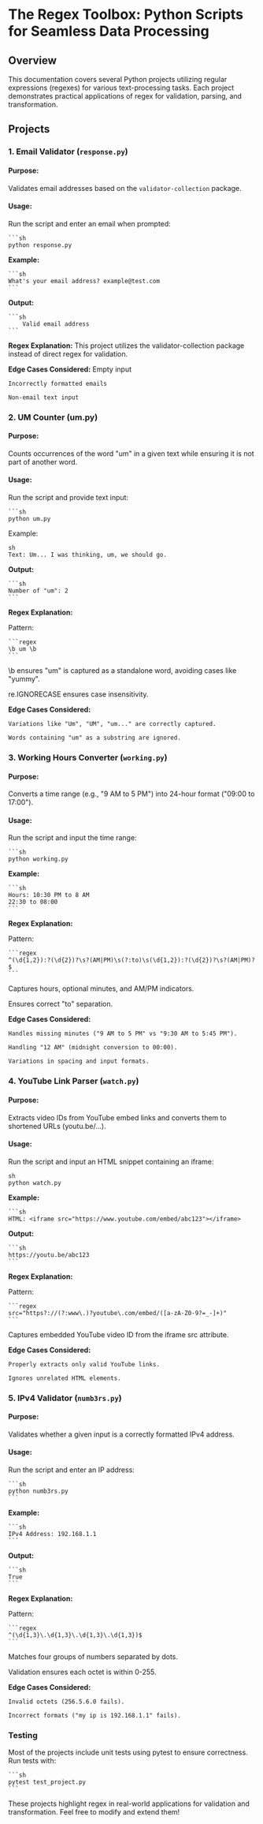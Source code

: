# The Regex Toolbox: Python Scripts for Seamless Data Processing

## Overview
This documentation covers several Python projects utilizing regular expressions (regexes) for various text-processing tasks. Each project demonstrates practical applications of regex for validation, parsing, and transformation.

## Projects

### 1. **Email Validator (`response.py`)**
#### **Purpose:**
Validates email addresses based on the `validator-collection` package.

#### **Usage:**
Run the script and enter an email when prompted:

    ```sh
    python response.py

**Example:**

    ```sh
    What's your email address? example@test.com
    ```

**Output:**

    ```sh
        Valid email address
    ```

**Regex Explanation:**
This project utilizes the validator-collection package instead of direct regex for validation.

**Edge Cases Considered:**
    Empty input

    Incorrectly formatted emails

    Non-email text input

### 2. **UM Counter (um.py)**
#### **Purpose:**
Counts occurrences of the word "um" in a given text while ensuring it is not part of another word.

#### **Usage:**
Run the script and provide text input:

    ```sh
    python um.py

Example:

    sh
    Text: Um... I was thinking, um, we should go.


**Output:**

    ```sh
    Number of "um": 2
    ```


**Regex Explanation:**

Pattern:

    ```regex
    \b um \b
    ```

\b ensures "um" is captured as a standalone word, avoiding cases like "yummy".

re.IGNORECASE ensures case insensitivity.

**Edge Cases Considered:**

    Variations like "Um", "UM", "um..." are correctly captured.

    Words containing "um" as a substring are ignored.

### 3. **Working Hours Converter (`working.py`)**
#### **Purpose:**
Converts a time range (e.g., "9 AM to 5 PM") into 24-hour format ("09:00 to 17:00").

#### **Usage:**
Run the script and input the time range:

    ```sh
    python working.py

**Example:**

    ```sh
    Hours: 10:30 PM to 8 AM
    22:30 to 08:00
    ```

**Regex Explanation:**

Pattern:

    ```regex
    ^(\d{1,2}):?(\d{2})?\s?(AM|PM)\s(?:to)\s(\d{1,2}):?(\d{2})?\s?(AM|PM)?$
    ```

Captures hours, optional minutes, and AM/PM indicators.

Ensures correct "to" separation.

**Edge Cases Considered:**

    Handles missing minutes ("9 AM to 5 PM" vs "9:30 AM to 5:45 PM").

    Handling "12 AM" (midnight conversion to 00:00).

    Variations in spacing and input formats.

### 4. **YouTube Link Parser (`watch.py`)**
#### **Purpose:**
Extracts video IDs from YouTube embed links and converts them to shortened URLs (youtu.be/...).

#### **Usage:**
Run the script and input an HTML snippet containing an iframe:

    sh
    python watch.py

**Example:**

    ```sh
    HTML: <iframe src="https://www.youtube.com/embed/abc123"></iframe>

**Output:**

    ```sh
    https://youtu.be/abc123
    ```

**Regex Explanation:**

Pattern:

    ```regex
    src="https?://(?:www\.)?youtube\.com/embed/([a-zA-Z0-9?=_-]+)"
    ```

Captures embedded YouTube video ID from the iframe src attribute.

**Edge Cases Considered:**

    Properly extracts only valid YouTube links.

    Ignores unrelated HTML elements.

### 5. **IPv4 Validator (`numb3rs.py`)**
#### **Purpose:**
Validates whether a given input is a correctly formatted IPv4 address.

#### **Usage:**
Run the script and enter an IP address:

    ```sh
    python numb3rs.py
    ```

**Example:**

    ```sh
    IPv4 Address: 192.168.1.1
    ```

**Output:**

    ```sh
    True
    ```

**Regex Explanation:**

Pattern:

    ```regex
    ^(\d{1,3}\.\d{1,3}\.\d{1,3}\.\d{1,3})$
    ```

Matches four groups of numbers separated by dots.

Validation ensures each octet is within 0-255.

**Edge Cases Considered:**

    Invalid octets (256.5.6.0 fails).

    Incorrect formats ("my ip is 192.168.1.1" fails).

### Testing
Most of the projects include unit tests using pytest to ensure correctness. Run tests with:

    ```sh
    pytest test_project.py
    ```

These projects highlight regex in real-world applications for validation and transformation. Feel free to modify and extend them!